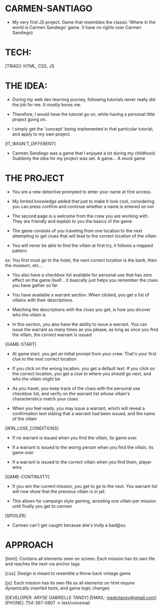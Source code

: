 # CARMEN-SANTIAGO

- My very first JS project. Game that resembles the classic 'Where in the world is Carmen Sandiego' game. (I have no rights over Carmen Sandiego)

# TECH:

[TRIAD]: HTML, CSS, JS

# THE IDEA:

- During my web dev learning journey, following tutorials never really did the job for me. It mostly bores me.

- Therefore, I would have the tutorial go on, while having a personal little project going on.

- I simply get the 'concept' being implemented in that particular tutorial, and apply to my own project.

[IT_WASN'T_DIFFERENT]

- Carmen Sandiego was a game that I enjoyed a lot during my childhood. Suddenly the idea for my project was set. A game... A mock game

# THE PROJECT

- You are a new detective prompted to enter your name at first access.

- My limited knowledge added that just to make it look cool, considering you can press confirm and continue whether a name is entered on not

- The second page is a welcome from the crew you are working with. They are friendly and explain to you the basics of the game

- The game consists of you traveling from one location to the next attempting to get clues that will lead to the correct location of the villain

- You will never be able to find the villain at first try, it follows a mapped pattern

ex: You first must go to the hotel, the next correct location is the bank, then the museum, etc...

- You also have a checkbox list available for personal use that has zero effect on the game itself... it basically just helps you remember the clues you have gather so far

- You have available a warrant section. When clicked, you get a list of villains with their descriptions.

- Matching the descriptions with the clues you get, is how you dicover who the villain is

- In this section, you also have the ability to issue a warrant. You can issue the warrant as many times as you please, as long as once you find the villain, the correct warrant is issued

[GAME-START]

- At game start, you get an initial prompt from your crew. That's your first clue to the next correct location

- If you click on the wrong location, you get a default text. If you click on the correct location, you get a clue to where you should go next, and who the villain might be

- As you travel, you keep track of the clues with the personal use checkbox list, and verify on the warrant list whose villain's characteristics match your clues

- When you feel ready, you may issue a warrant, which will reveal a confirmation text stating that a warrant had been issued, and the name of the villain

[WIN_LOSE_CONDITIONS]

- If no warrant is issued when you find the villain, its game over.

- If a warrant is issued to the worng person when you find the villain, its game over

- If a warrant is issued to the correct villain when you find them, player wins

[GAME-CONTINUITY]

- If you win the current mission, you get to go to the next. You warrant list will now show that the previous villain is in jail.

- This allows for campaign style gaming, arresting one villain per mission until finally you get to carmen

[SPOILER]

- Carmen can't get caught because she's trully a bad@ss.

# APPROACH

[html]: Contains all elements seen on screen. Each mission has its own file and reaches the next via anchor tags

[css]: Design is meant to resemble a throw back vintage game

[js]: Each mission has its own file as all elements on html require dynamically inserted texts, and game logic changes

[DEVELOPER: ARYSE GABRIELLE TANSY]
[EMAIL: medictansy@gmail.com]
[PHONE]: 754-367-0607 -> text/voicemail
